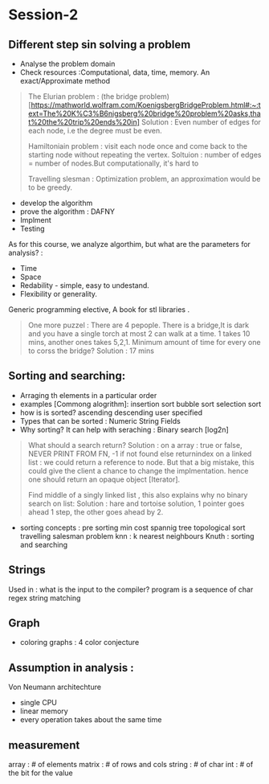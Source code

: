 # Session-2 

## Different step sin solving a problem

- Analyse the problem domain
- Check resources  :Computational, data, time, memory. An exact/Approximate method

> The Elurian problem : (the bridge problem)[https://mathworld.wolfram.com/KoenigsbergBridgeProblem.html#:~:text=The%20K%C3%B6nigsberg%20bridge%20problem%20asks,that%20the%20trip%20ends%20in]
> Solution : Even number of edges for each node, i.e the degree must be even.
> 
> Hamiltoniain problem : visit each node once and come back to the starting node without repeating
the vertex.
> Soltuion : number of edges = number of nodes.But computationally, it's hard to 
> 
> Travelling slesman : Optimization problem, an approximation would be to be greedy.

- develop the algorithm
- prove the algorithm : DAFNY
- Implment
- Testing


As for this course, we analyze algorthim, but what are the parameters for analysis? :

- Time
- Space
- Redability - simple, easy to undestand.
- Flexibility or generality.


 Generic programming elective, A book for stl libraries .

 > One more puzzel : There are 4 pepople. There is a bridge,It is dark and you have a single torch
 > at most 2 can walk at a time.
 > 1 takes 10 mins, another ones takes 5,2,1. Minimum amount of time for every one to corss the 
 > bridge?
 > Solution : 17 mins

## Sorting and searching: 
- Arraging th elements in a particular order
- examples [Commong alogrithm]:
    insertion sort
    bubble sort
    selection sort
- how is is sorted?
    ascending
    descending
    user specified
- Types that can be sorted : 
    Numeric
    String
    Fields
- Why sorting?
    It can help with seraching : Binary search [log2n]

> What should a search return?
> Solution :
>   on a array : true or false, NEVER PRINT FROM FN, -1 if not found else returnindex
>   on a linked list : we could return a reference to node.
>   But that a big mistake, this could give the client a chance to change the implmentation.
>   hence one should return an opaque object [Iterator].
>   
>
> Find middle of a singly linked list , this also explains why no binary search on list:
> Solution : hare and tortoise solution, 1 pointer goes ahead 1 step, the other goes ahead by 2.

- sorting concepts : 
     pre sorting
     min cost spannig tree
     topological sort
     travelling salesman problem
     knn : k nearest neighbours
     Knuth : sorting and searching


## Strings
Used in :
    what is the input to the compiler? program is a sequence of char
    regex
    string matching

## Graph
- coloring graphs :
    4 color conjecture

## Assumption in analysis : 
Von Neumann architechture
- single CPU
- linear memory
- every operation takes about the same time

## measurement 

array : # of elements 
matrix : # of rows and cols
string : # of char 
int : # of the bit for the value

